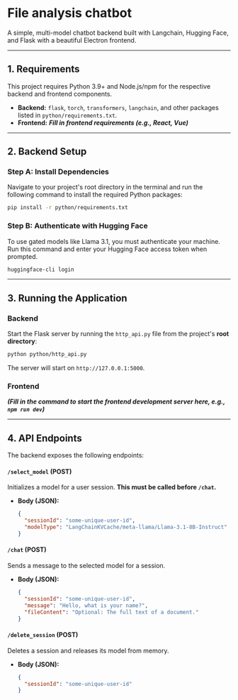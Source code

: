 # File analysis chatbot

A simple, multi-model chatbot backend built with Langchain, Hugging Face, and Flask with a beautiful Electron frontend.

---

## 1. Requirements

This project requires Python 3.9+ and Node.js/npm for the respective backend and frontend components.

- **Backend:** `flask`, `torch`, `transformers`, `langchain`, and other packages listed in `python/requirements.txt`.
- **Frontend:** ___Fill in frontend requirements (e.g., React, Vue)___

---

## 2. Backend Setup

### Step A: Install Dependencies
Navigate to your project's root directory in the terminal and run the following command to install the required Python packages:
```bash
pip install -r python/requirements.txt
```

### Step B: Authenticate with Hugging Face
To use gated models like Llama 3.1, you must authenticate your machine. Run this command and enter your Hugging Face access token when prompted.
```bash
huggingface-cli login
```

---

## 3. Running the Application

### Backend
Start the Flask server by running the `http_api.py` file from the project's **root directory**:
```bash
python python/http_api.py
```
The server will start on `http://127.0.0.1:5000`.

### Frontend
___(Fill in the command to start the frontend development server here, e.g., `npm run dev`)___

---

## 4. API Endpoints

The backend exposes the following endpoints:

#### `/select_model` (POST)
Initializes a model for a user session. **This must be called before `/chat`.**
- **Body (JSON):**
  ```json
  {
    "sessionId": "some-unique-user-id",
    "modelType": "LangChainKVCache/meta-llama/Llama-3.1-8B-Instruct"
  }
  ```

#### `/chat` (POST)
Sends a message to the selected model for a session.
- **Body (JSON):**
  ```json
  {
    "sessionId": "some-unique-user-id",
    "message": "Hello, what is your name?",
    "fileContent": "Optional: The full text of a document."
  }
  ```

#### `/delete_session` (POST)
Deletes a session and releases its model from memory.
- **Body (JSON):**
  ```json
  {
    "sessionId": "some-unique-user-id"
  }
  

